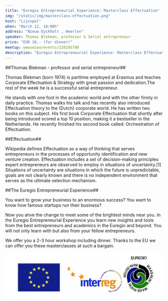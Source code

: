 ```yaml
---
title: "Euregio Entrepreneurial Experience: Masterclass Effectuation"
img: "/static/img/masterclass-effectuation.png"
host: "Lijnspel"
when: "March 12, 18:00h"
address: "Nieuw Eyckholt , Heerlen"
speaker: Thomas Blekman, professor & Serial entrepreneur
price: "EUR 10,- (for dinner)"
meetup: wewuwiwa/events/220185788
description: "Euregio Entrepreneurial Experience: Masterclass Effectuation; Thomas Blekman (born 1974) is parttime employed at Erasmus and teaches Corporate Effectuation & Strategy with great passion and dedication.The rest of the week he is a successful serial entrepreneur."
---
```


##Thomas Blekman - professor and serial entrepreneur## 

Thomas Blekman (born 1974) is parttime employed at Erasmus and teaches Corporate Effectuation & Strategy with great passion and dedication.The rest of the week he is a successful serial entrepreneur. 

He stands with one foot in the academic world and with the other firmly in daily practice. Thomas walks his talk and has recently also introduced Effectuation theory to the (Dutch) corporate world. He has written two books on this subject. His first book Corporate Effectuation that shortly after being introduced scored a top 10 position, making it a bestseller in the Netherlands. He recently finished his second book called: Orchestration of Effectuation.


##Effectuation## 

Wikipedia defines Effectuation as a way of thinking that serves entrepreneurs in the processes of opportunity identification and new venture creation. Effectuation includes a set of decision-making principles expert entrepreneurs are observed to employ in situations of uncertainty.[1] Situations of uncertainty are situations in which the future is unpredictable, goals are not clearly known and there is no independent environment that serves as the ultimate selection mechanism. 


##The Euregio Entrepreneurial Experience## 

You want to grow your business to an enormous success? 
You want to know how famous startups run their business?

Now you ahve the change to meet some of the brightest minds near you. In the Euregio Entrepreneurial Experience you learn new insights and tools from the best entrepreneurs and academics in the Euregio and beyond. You will not only learn with but also from your fellow entrepreneurs.

We offer you a 2-3 hour workshop including dinner. Thanks to the EU we can offer you these masterclasses at such a bargain.

<img src="/static/img/600_433974495.jpeg">
